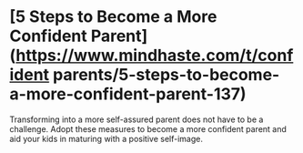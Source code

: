 
# [5 Steps to Become a More Confident Parent](https://www.mindhaste.com/t/confident parents/5-steps-to-become-a-more-confident-parent-137)

Transforming into a more self-assured parent does not have to be a challenge. Adopt these measures to become a more confident parent and aid your kids in maturing with a positive self-image.
    